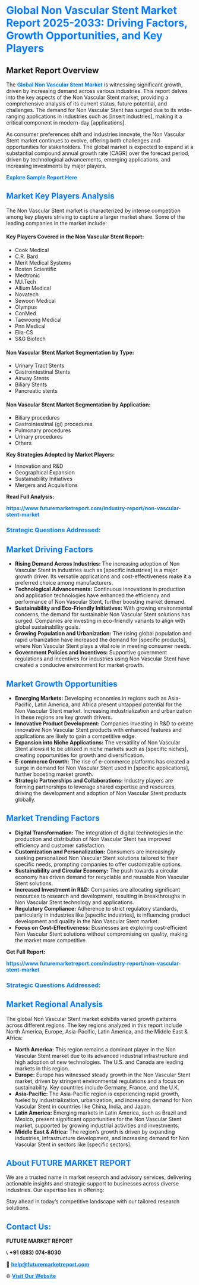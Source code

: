 <h1 style="color: #007BFF;">Global Non Vascular Stent Market Report 2025-2033: Driving Factors, Growth Opportunities, and Key Players</h1>

<section id="overview">
<h2>Market Report Overview</h2>
<p>The <a href="https://www.futuremarketreport.com/industry-report/non-vascular-stent-market" style="color: #007BFF; text-decoration: none;"><strong>Global Non Vascular Stent Market</strong></a> is witnessing significant growth, driven by increasing demand across various industries. This report delves into the key aspects of the Non Vascular Stent market, providing a comprehensive analysis of its current status, future potential, and challenges. The demand for Non Vascular Stent has surged due to its wide-ranging applications in industries such as [insert industries], making it a critical component in modern-day [applications].</p>
<p>As consumer preferences shift and industries innovate, the Non Vascular Stent market continues to evolve, offering both challenges and opportunities for stakeholders. The global market is expected to expand at a substantial compound annual growth rate (CAGR) over the forecast period, driven by technological advancements, emerging applications, and increasing investments by major players.</p>
</section>

<section id="overview">
<p><a href="https://www.futuremarketreport.com/request-sample/reportId=80054" style="color: #007BFF; text-decoration: none;"><strong>Explore Sample Report Here</strong></a></p>
</section>

<section id="key-players">
<h2 style="color: #007BFF;">Market Key Players Analysis</h2>
<p>The Non Vascular Stent market is characterized by intense competition among key players striving to capture a larger market share. Some of the leading companies in the market include:</p>
<h4>Key Players Covered in the Non Vascular Stent Report:</h4>
<ul><li>Cook Medical</li><li>C.R. Bard</li><li>Merit Medical Systems</li><li>Boston Scientific</li><li>Medtronic</li><li>M.I.Tech</li><li>Allium Medical</li><li>Novatech</li><li>Sewoon Medical</li><li>Olympus</li><li>ConMed</li><li>Taewoong Medical</li><li>Pnn Medical</li><li>Ella-CS</li><li>S&amp;G Biotech</li></ul>
<h4>Non Vascular Stent Market Segmentation by Type:</h4>
<ul><li>Urinary Tract Stents</li><li>Gastrointestinal Stents</li><li>Airway Stents</li><li>Biliary Stents</li><li>Pancreatic stents</li></ul>

<h4>Non Vascular Stent Market Segmentation by Application:</h4>
<ul><li>Biliary procedures</li><li>Gastrointestinal (gi) procedures</li><li>Pulmonary procedures</li><li>Urinary procedures</li><li>Others</li></ul>
<p><strong>Key Strategies Adopted by Market Players:</strong></p>
<ul>
<li>Innovation and R&D</li>
<li>Geographical Expansion</li>
<li>Sustainability Initiatives</li>
<li>Mergers and Acquisitions</li>
</ul>
</section>

<section>
<p><strong>Read Full Analysis: </strong></p><a href="https://www.futuremarketreport.com/industry-report/non-vascular-stent-market" style="color: #007BFF; text-decoration: none;"><strong>https://www.futuremarketreport.com/industry-report/non-vascular-stent-market</strong></a>
<h3 style="color: #007BFF;">Strategic Questions Addressed:</h3>
</section>

<section id="driving-factors">
<h2 style="color: #007BFF;">Market Driving Factors</h2>
<ul>
<li><strong>Rising Demand Across Industries:</strong> The increasing adoption of Non Vascular Stent in industries such as [specific industries] is a major growth driver. Its versatile applications and cost-effectiveness make it a preferred choice among manufacturers.</li>
<li><strong>Technological Advancements:</strong> Continuous innovations in production and application technologies have enhanced the efficiency and performance of Non Vascular Stent, further boosting market demand.</li>
<li><strong>Sustainability and Eco-Friendly Initiatives:</strong> With growing environmental concerns, the demand for sustainable Non Vascular Stent solutions has surged. Companies are investing in eco-friendly variants to align with global sustainability goals.</li>
<li><strong>Growing Population and Urbanization:</strong> The rising global population and rapid urbanization have increased the demand for [specific products], where Non Vascular Stent plays a vital role in meeting consumer needs.</li>
<li><strong>Government Policies and Incentives:</strong> Supportive government regulations and incentives for industries using Non Vascular Stent have created a conducive environment for market growth.</li>
</ul>
</section>

<section id="growth-opportunities">
<h2 style="color: #007BFF;">Market Growth Opportunities</h2>
<ul>
<li><strong>Emerging Markets:</strong> Developing economies in regions such as Asia-Pacific, Latin America, and Africa present untapped potential for the Non Vascular Stent market. Increasing industrialization and urbanization in these regions are key growth drivers.</li>
<li><strong>Innovative Product Development:</strong> Companies investing in R&D to create innovative Non Vascular Stent products with enhanced features and applications are likely to gain a competitive edge.</li>
<li><strong>Expansion into Niche Applications:</strong> The versatility of Non Vascular Stent allows it to be utilized in niche markets such as [specific niches], creating opportunities for growth and diversification.</li>
<li><strong>E-commerce Growth:</strong> The rise of e-commerce platforms has created a surge in demand for Non Vascular Stent used in [specific applications], further boosting market growth.</li>
<li><strong>Strategic Partnerships and Collaborations:</strong> Industry players are forming partnerships to leverage shared expertise and resources, driving the development and adoption of Non Vascular Stent products globally.</li>
</ul>
</section>

<section id="trending-factors">
<h2 style="color: #007BFF;">Market Trending Factors</h2>
<ul>
<li><strong>Digital Transformation:</strong> The integration of digital technologies in the production and distribution of Non Vascular Stent has improved efficiency and customer satisfaction.</li>
<li><strong>Customization and Personalization:</strong> Consumers are increasingly seeking personalized Non Vascular Stent solutions tailored to their specific needs, prompting companies to offer customizable options.</li>
<li><strong>Sustainability and Circular Economy:</strong> The push towards a circular economy has driven demand for recyclable and reusable Non Vascular Stent solutions.</li>
<li><strong>Increased Investment in R&D:</strong> Companies are allocating significant resources to research and development, resulting in breakthroughs in Non Vascular Stent technology and applications.</li>
<li><strong>Regulatory Compliance:</strong> Adherence to strict regulatory standards, particularly in industries like [specific industries], is influencing product development and quality in the Non Vascular Stent market.</li>
<li><strong>Focus on Cost-Effectiveness:</strong> Businesses are exploring cost-efficient Non Vascular Stent solutions without compromising on quality, making the market more competitive.</li>
</ul>
</section>

<section>
<p><strong>Get Full Report: </strong></p><a href="https://www.futuremarketreport.com/industry-report/non-vascular-stent-market" style="color: #007BFF; text-decoration: none;"><strong>https://www.futuremarketreport.com/industry-report/non-vascular-stent-market</strong></a>
<h3 style="color: #007BFF;">Strategic Questions Addressed:</h3>
</section>


<section id="regional-analysis">
<h2 style="color: #007BFF;">Market Regional Analysis</h2>
<p>The global Non Vascular Stent market exhibits varied growth patterns across different regions. The key regions analyzed in this report include North America, Europe, Asia-Pacific, Latin America, and the Middle East & Africa:</p>
<ul>
<li><strong>North America:</strong> This region remains a dominant player in the Non Vascular Stent market due to its advanced industrial infrastructure and high adoption of new technologies. The U.S. and Canada are leading markets in this region.</li>
<li><strong>Europe:</strong> Europe has witnessed steady growth in the Non Vascular Stent market, driven by stringent environmental regulations and a focus on sustainability. Key countries include Germany, France, and the U.K.</li>
<li><strong>Asia-Pacific:</strong> The Asia-Pacific region is experiencing rapid growth, fueled by industrialization, urbanization, and increasing demand for Non Vascular Stent in countries like China, India, and Japan.</li>
<li><strong>Latin America:</strong> Emerging markets in Latin America, such as Brazil and Mexico, present significant opportunities for the Non Vascular Stent market, supported by growing industrial activities and investments.</li>
<li><strong>Middle East & Africa:</strong> The region’s growth is driven by expanding industries, infrastructure development, and increasing demand for Non Vascular Stent in sectors like [specific sectors].</li>
</ul>
</section>

<footer>
<h2 style="color: #007BFF;">About FUTURE MARKET REPORT</h2>
<p>We are a trusted name in market research and advisory services, delivering actionable insights and strategic support to businesses across diverse industries. Our expertise lies in offering:</p>

<p>Stay ahead in today’s competitive landscape with our tailored research solutions.</p>

<h2 style="color: #007BFF;">Contact Us:</h2>
<p><strong>FUTURE MARKET REPORT</strong></p>
<p>📞 <strong>+91 (883) 074-8030</strong></p>
<p>📧 <strong><a href="mailto:help@futuremarketreport.com" style="color: #007BFF;">help@futuremarketreport.com</a></strong></p>
<p>🌐 <strong><a href="https://www.futuremarketreport.com/" style="color: #007BFF;">Visit Our Website</a></strong></p>
</footer>